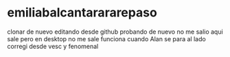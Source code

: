 # emiliabalcantarararepaso
clonar de nuevo
editando desde github
probando de nuevo no me salio
aqui sale pero en desktop no me sale
funciona cuando Alan se para al lado
corregi desde vesc y fenomenal
